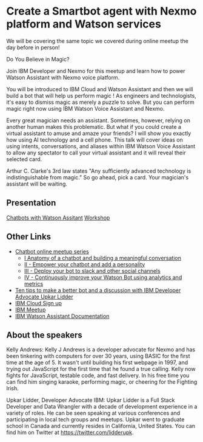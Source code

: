 # Create a Smartbot agent with Nexmo platform and Watson services

We will be covering the same topic we covered during online meetup the day before in person!

Do You Believe in Magic?

Join IBM Developer and Nexmo for this meetup and learn how to power Watson Assistant with Nexmo voice platform.

You will be introduced to IBM Cloud and Watson Assistant and then we will build a bot that will help us perform magic ! As engineers and technologists, it's easy to dismiss magic as merely a puzzle to solve. But you can perform magic right now using IBM Watson Voice Assistant and Nexmo.

Every great magician needs an assistant. Sometimes, however, relying on another human makes this problematic. But what if you could create a virtual assistant to amuse and amaze your friends? I will show you exactly how using AI technology and a cell phone. This talk will cover ideas on using intents, conversations, and aliases within IBM Watson Voice Assistant to allow any spectator to call your virtual assistant and it will reveal their selected card.

Arthur C. Clarke's 3rd law states "Any sufficiently advanced technology is indistinguishable from magic." So go ahead, pick a card. Your magician's assistant will be waiting.

## Presentation
[Chatbots with Watson Assitant](https://slides.com/upkar/nexmo-ibm)
[Workshop](https://github.com/lidderupk/watson-assistant-restaurant)

## Other Links
* [Chatbot online meetup series](https://github.com/lidderupk/ibm-chatbot-series)
  - [I Anatomy of a chatbot and building a meaningful conversation](https://www.crowdcast.io/e/anatomy-of-a-chatbot-and) 
  - [II - Empower your chatbot and add a personality](https://www.crowdcast.io/e/empower-your-chatbot-and)
  - [III - Deploy your bot to slack and other social channels](https://www.crowdcast.io/e/deploy-your-bot-to-slack)
  - [IV - Continuously improve your Watson Bot using analytics and metrics](https://www.crowdcast.io/e/continuously-improve) 
* [Ten tips to make a better bot and a discussion with IBM Developer Advocate Upkar Lidder](https://dev.to/ibmdeveloper/a-conversation-on-chatbots-with-ibm-developer-advocates-bn5)
* [IBM Cloud Sign up](https://ibm.biz/Bd2NvW)
* [IBM Meetup](http://bit.ly/ibm-meetup)
* [IBM Watson Assistant Documentation](https://console.bluemix.net/docs/services/assistant/getting-started.html#getting-started)
## About the speakers

Kelly Andrews: Kelly J Andrews is a developer advocate for Nexmo and has been tinkering with computers for over 30 years, using BASIC for the first time at the age of 5. It wasn't until building his first webpage in 1997, and trying out JavaScript for the first time that he found a true calling. Kelly now fights for JavaScript, testable code, and fast delivery. In his free time you can find him singing karaoke, performing magic, or cheering for the Fighting Irish.


Upkar Lidder, Developer Advocate IBM: Upkar Lidder is a Full Stack Developer and Data Wrangler with a decade of development experience in a variety of roles. He can be seen speaking at various conferences and participating in local tech groups and meetups. Upkar went to graduate school in Canada and currently resides in California, United States. You can find him on Twitter at https://twitter.com/lidderupk.
